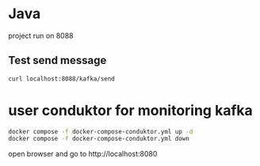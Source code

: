 # Java
project run on 8088

## Test send message
```sh
curl localhost:8088/kafka/send
```

# user conduktor for monitoring kafka
```sh
docker compose -f docker-compose-conduktor.yml up -d
docker compose -f docker-compose-conduktor.yml down
```
open browser and go to http://localhost:8080